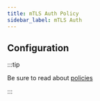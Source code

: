```yaml
---
title: mTLS Auth Policy
sidebar_label: mTLS Auth
---
```


<!-- Description goes here-->

<PolicyStatus policy="mtls-auth-inbound" />

## Configuration

:::tip

Be sure to read about [policies](/docs/policies)

:::

<PolicyConfig id="mtls-auth-inbound" />
